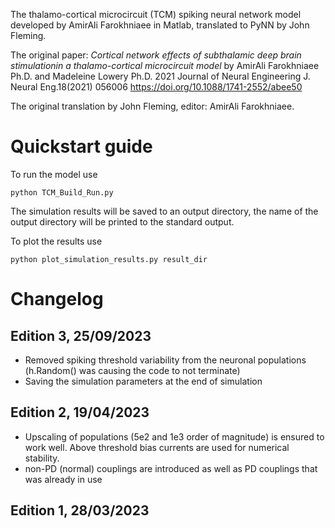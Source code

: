 The thalamo-cortical microcircuit (TCM) spiking neural network model developed by AmirAli Farokhniaee in Matlab, translated to PyNN by John Fleming.

The original paper: _Cortical network effects of subthalamic deep brain stimulationin a thalamo-cortical microcircuit model_ by AmirAli Farokhniaee Ph.D. and Madeleine Lowery Ph.D. 2021 Journal of Neural Engineering J. Neural Eng.18(2021) 056006 https://doi.org/10.1088/1741-2552/abee50

The original translation by John Fleming, editor: AmirAli Farokhniaee.

# Quickstart guide
To run the model use
```
python TCM_Build_Run.py
```
The simulation results will be saved to an output directory, the name of the output directory will be printed to the standard output.

To plot the results use
```
python plot_simulation_results.py result_dir
```

# Changelog
## Edition 3, 25/09/2023
  - Removed spiking threshold variability from the neuronal populations (h.Random() was causing the code to not terminate)
  - Saving the simulation parameters at the end of simulation
## Edition 2, 19/04/2023
  - Upscaling of populations (5e2 and 1e3 order of magnitude) is ensured to work well. Above threshold bias currents are used for numerical stability.
  - non-PD (normal) couplings are introduced as well as PD couplings that was already in use
## Edition 1, 28/03/2023